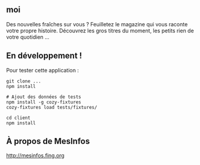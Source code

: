 ## moi

Des nouvelles fraîches sur vous ? Feuilletez le magazine qui vous raconte votre propre histoire. Découvrez les gros titres du moment, les petits rien de votre quotidien ...


## En développement !

Pour tester cette application :
```
git clone ...
npm install

# Ajout des données de tests
npm install -g cozy-fixtures
cozy-fixtures load tests/fixtures/

cd client
npm install

```

## À propos de MesInfos

http://mesinfos.fing.org
